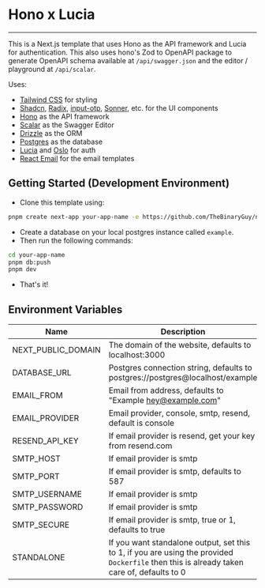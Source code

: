 # Hono x Lucia

---

This is a Next.js template that uses Hono as the API framework and Lucia for authentication. This also uses hono's Zod to OpenAPI package to generate OpenAPI schema available at `/api/swagger.json` and the editor / playground at `/api/scalar`.

Uses:

-   [Tailwind CSS](https://tailwindcss.com/) for styling
-   [Shadcn](https://ui.shadcn.com/), [Radix](https://www.radix-ui.com/), [input-otp](https://input-otp.rodz.dev/), [Sonner](https://sonner.emilkowal.ski/), etc. for the UI components
-   [Hono](https://hono.dev/) as the API framework
-   [Scalar](https://docs.scalar.com/swagger-editor) as the Swagger Editor
-   [Drizzle](https://orm.drizzle.team/) as the ORM
-   [Postgres](https://www.postgresql.org/) as the database
-   [Lucia](https://lucia-auth.com/) and [Oslo](https://oslo.js.org/) for auth
-   [React Email](https://react.email/) for the email templates

## Getting Started (Development Environment)

-   Clone this template using:

```bash
pnpm create next-app your-app-name -e https://github.com/TheBinaryGuy/next-hono-lucia
```

-   Create a database on your local postgres instance called `example`.
-   Then run the following commands:

```bash
cd your-app-name
pnpm db:push
pnpm dev
```

-   That's it!

## Environment Variables

| Name               | Description                                                                                                                                |
| ------------------ | ------------------------------------------------------------------------------------------------------------------------------------------ |
| NEXT_PUBLIC_DOMAIN | The domain of the website, defaults to localhost:3000                                                                                      |
| DATABASE_URL       | Postgres connection string, defaults to postgres://postgres@localhost/example                                                              |
| EMAIL_FROM         | Email from address, defaults to "Example <hey@example.com>"                                                                                |
| EMAIL_PROVIDER     | Email provider, console, smtp, resend, default is console                                                                                  |
| RESEND_API_KEY     | If email provider is resend, get your key from resend.com                                                                                  |
| SMTP_HOST          | If email provider is smtp                                                                                                                  |
| SMTP_PORT          | If email provider is smtp, defaults to 587                                                                                                 |
| SMTP_USERNAME      | If email provider is smtp                                                                                                                  |
| SMTP_PASSWORD      | If email provider is smtp                                                                                                                  |
| SMTP_SECURE        | If email provider is smtp, true or 1, defaults to true                                                                                     |
| STANDALONE         | If you want standalone output, set this to 1, if you are using the provided `Dockerfile` then this is already taken care of, defaults to 0 |
